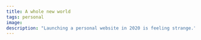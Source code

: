 ```yaml
---
title: A whole new world
tags: personal
image: 
description: "Launching a personal website in 2020 is feeling strange."
---
```


